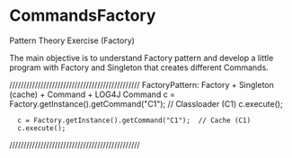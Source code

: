 # CommandsFactory
Pattern Theory Exercise (Factory)

The main objective is to understand Factory pattern and develop a little program with Factory and Singleton that creates different Commands.


//////////////////////////////////////////////
FactoryPattern: Factory + Singleton (cache) + Command + LOG4J
      Command c = Factory.getInstance().getCommand("C1"); // Classloader (C1)
      c.execute();

      c = Factory.getInstance().getCommand("C1");  // Cache (C1)
      c.execute();
//////////////////////////////////////////////

